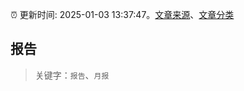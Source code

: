 :alarm_clock: 更新时间: 2025-01-03 13:37:47。[文章来源](/README.md)、[文章分类](/TAGS.md)

## 报告


> 关键字：`报告`、`月报`



